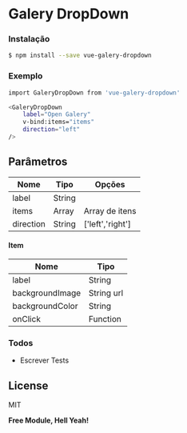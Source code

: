 # Galery DropDown

### Instalação


```sh
$ npm install --save vue-galery-dropdown
```

### Exemplo
```sh
import GaleryDropDown from 'vue-galery-dropdown'
```
```sh
<GaleryDropDown 
    label="Open Galery" 
    v-bind:items="items" 
    direction="left"
/>
```
## Parâmetros
| Nome        |  Tipo               |   Opções          |
| ----------- | ------------------- |------------------ |
|  label      |  String             | 
|  items      |  Array              | Array de itens
|  direction  |  String             | ['left','right']

#### Item

| Nome              |  Tipo               | 
| ----------------- | ------------------- |
|  label            |  String               
|  backgroundImage  |  String url   
|  backgroundColor  |  String       
|  onClick          |  Function             

### Todos

 - Escrever Tests

License
----

MIT


**Free Module, Hell Yeah!**

